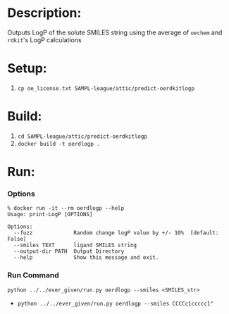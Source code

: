 # Description: 
Outputs LogP of the solute SMILES string using the average of `oechem` and `rdkit`'s LogP calculations

# Setup: 
1. `cp oe_license.txt SAMPL-league/attic/predict-oerdkitlogp`

# Build: 
1. `cd SAMPL-league/attic/predict-oerdkitlogp`
2. `docker build -t oerdlogp .`

# Run:
### Options
```
% docker run -it --rm oerdlogp --help
Usage: print-LogP [OPTIONS]

Options:
  --fuzz             Random change logP value by +/- 10%  [default: False]
  --smiles TEXT      ligand SMILES string
  --output-dir PATH  Output Directory
  --help             Show this message and exit.
```
### Run Command
`python ../../ever_given/run.py oerdlogp --smiles <SMILES_str>`
* `python ../../ever_given/run.py oerdlogp --smiles CCCCc1ccccc1"`
